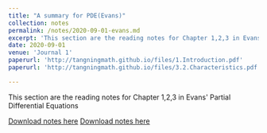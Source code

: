 ```yaml
---
title: "A summary for PDE(Evans)"
collection: notes
permalink: /notes/2020-09-01-evans.md
excerpt: 'This section are the reading notes for Chapter 1,2,3 in Evans Partial Differential Equations'
date: 2020-09-01
venue: 'Journal 1'
paperurl: 'http://tangningmath.github.io/files/1.Introduction.pdf' 
paperurl: 'http://tangningmath.github.io/files/3.2.Characteristics.pdf'

---
```

This section are the reading notes for Chapter 1,2,3 in Evans' Partial Differential Equations

[Download notes here](http://tangningmath.github.io/files/1.Introduction.pdf)
[Download notes here](http://tangningmath.github.io/files/3.2.Characteristics.pdf)
